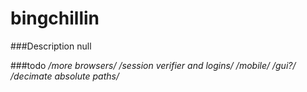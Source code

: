 # bingchillin


###Description
null

###todo
*/more browsers/*
*/session verifier and logins/*
*/mobile/*
*/gui?/*
*/decimate absolute paths/*
